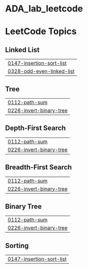 # ADA_lab_leetcode
<!---LeetCode Topics Start-->
# LeetCode Topics
## Linked List
|  |
| ------- |
| [0147-insertion-sort-list](https://github.com/keerthireddy7272/ADA_lab_leetcode/tree/master/0147-insertion-sort-list) |
| [0328-odd-even-linked-list](https://github.com/keerthireddy7272/ADA_lab_leetcode/tree/master/0328-odd-even-linked-list) |
## Tree
|  |
| ------- |
| [0112-path-sum](https://github.com/keerthireddy7272/ADA_lab_leetcode/tree/master/0112-path-sum) |
| [0226-invert-binary-tree](https://github.com/keerthireddy7272/ADA_lab_leetcode/tree/master/0226-invert-binary-tree) |
## Depth-First Search
|  |
| ------- |
| [0112-path-sum](https://github.com/keerthireddy7272/ADA_lab_leetcode/tree/master/0112-path-sum) |
| [0226-invert-binary-tree](https://github.com/keerthireddy7272/ADA_lab_leetcode/tree/master/0226-invert-binary-tree) |
## Breadth-First Search
|  |
| ------- |
| [0112-path-sum](https://github.com/keerthireddy7272/ADA_lab_leetcode/tree/master/0112-path-sum) |
| [0226-invert-binary-tree](https://github.com/keerthireddy7272/ADA_lab_leetcode/tree/master/0226-invert-binary-tree) |
## Binary Tree
|  |
| ------- |
| [0112-path-sum](https://github.com/keerthireddy7272/ADA_lab_leetcode/tree/master/0112-path-sum) |
| [0226-invert-binary-tree](https://github.com/keerthireddy7272/ADA_lab_leetcode/tree/master/0226-invert-binary-tree) |
## Sorting
|  |
| ------- |
| [0147-insertion-sort-list](https://github.com/keerthireddy7272/ADA_lab_leetcode/tree/master/0147-insertion-sort-list) |
<!---LeetCode Topics End-->